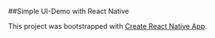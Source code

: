 ##Simple UI-Demo with React Native

This project was bootstrapped with [Create React Native App](https://github.com/react-community/create-react-native-app).
